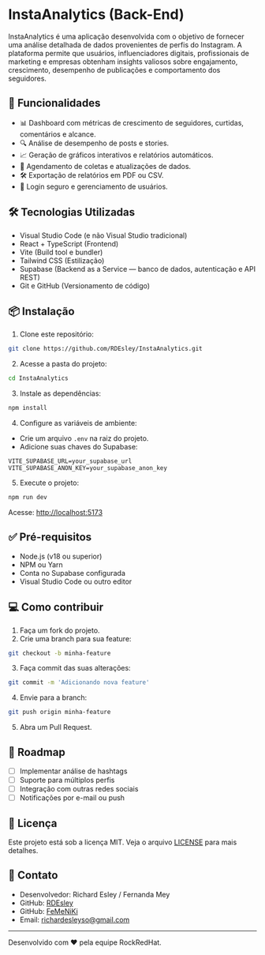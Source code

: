 
# InstaAnalytics (Back-End)

InstaAnalytics é uma aplicação desenvolvida com o objetivo de fornecer uma análise detalhada de dados provenientes de perfis do Instagram. A plataforma permite que usuários, influenciadores digitais, profissionais de marketing e empresas obtenham insights valiosos sobre engajamento, crescimento, desempenho de publicações e comportamento dos seguidores.

## 🚀 Funcionalidades

- 📊 Dashboard com métricas de crescimento de seguidores, curtidas, comentários e alcance.
- 🔍 Análise de desempenho de posts e stories.
- 📈 Geração de gráficos interativos e relatórios automáticos.
- 📅 Agendamento de coletas e atualizações de dados.
- 🛠️ Exportação de relatórios em PDF ou CSV.
- 🔐 Login seguro e gerenciamento de usuários.

## 🛠️ Tecnologias Utilizadas

- Visual Studio Code (e não Visual Studio tradicional)
- React + TypeScript (Frontend)
- Vite (Build tool e bundler)
- Tailwind CSS (Estilização)
- Supabase (Backend as a Service — banco de dados, autenticação e API REST)
- Git e GitHub (Versionamento de código)

## 📦 Instalação

1. Clone este repositório:

```bash
git clone https://github.com/RDEsley/InstaAnalytics.git
```

2. Acesse a pasta do projeto:

```bash
cd InstaAnalytics
```

3. Instale as dependências:

```bash
npm install
```

4. Configure as variáveis de ambiente:

- Crie um arquivo `.env` na raiz do projeto.
- Adicione suas chaves do Supabase:

```env
VITE_SUPABASE_URL=your_supabase_url
VITE_SUPABASE_ANON_KEY=your_supabase_anon_key
```

5. Execute o projeto:

```bash
npm run dev
```

Acesse: [http://localhost:5173](http://localhost:5173)

## ✅ Pré-requisitos

- Node.js (v18 ou superior)
- NPM ou Yarn
- Conta no Supabase configurada
- Visual Studio Code ou outro editor

## 💻 Como contribuir

1. Faça um fork do projeto.
2. Crie uma branch para sua feature:

```bash
git checkout -b minha-feature
```

3. Faça commit das suas alterações:

```bash
git commit -m 'Adicionando nova feature'
```

4. Envie para a branch:

```bash
git push origin minha-feature
```

5. Abra um Pull Request.

## 🧠 Roadmap

- [ ] Implementar análise de hashtags
- [ ] Suporte para múltiplos perfis
- [ ] Integração com outras redes sociais
- [ ] Notificações por e-mail ou push

## 📝 Licença

Este projeto está sob a licença MIT. Veja o arquivo [LICENSE](LICENSE) para mais detalhes.

## 🤝 Contato

- Desenvolvedor: Richard Esley / Fernanda Mey
- GitHub: [RDEsley](https://github.com/RDEsley)
- GitHub: [FeMeNiKi](https://github.com/FeMeNiKi)
- Email: [richardesleyso@gmail.com](richardesleyso@gmail.com)

---

Desenvolvido com ❤️ pela equipe RockRedHat.

